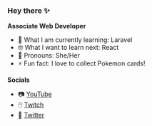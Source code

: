 ### Hey there ✨

**Associate Web Developer**

- 🌱 What I am currently learning: Laravel
- 🤓 What I want to learn next: React
- 👩 Pronouns: She/Her
- ⚡ Fun fact: I love to collect Pokemon cards!

**Socials**
- 📷 [YouTube](https://www.youtube.com/channel/UCaTuCcZzP7ZaBLzYLoxRDZg)
- 🖱️ [Twitch](https://www.twitch.tv/melodydev)
- 📱 [Twitter](https://twitter.com/melodymdev)





